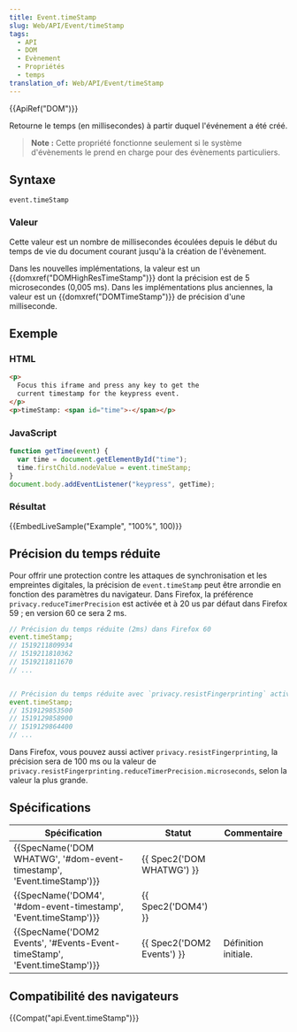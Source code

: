 ```yaml
---
title: Event.timeStamp
slug: Web/API/Event/timeStamp
tags:
  - API
  - DOM
  - Evènement
  - Propriétés
  - temps
translation_of: Web/API/Event/timeStamp
---
```

{{ApiRef("DOM")}}

Retourne le temps (en millisecondes) à partir duquel l'événement a été créé.

> **Note :** Cette propriété fonctionne seulement si le système d'évènements le prend en charge pour des évènements particuliers.

## Syntaxe

    event.timeStamp

### Valeur

Cette valeur est un nombre de millisecondes écoulées depuis le début du temps de vie du document courant jusqu'à la création de l'évènement.

Dans les nouvelles implémentations, la valeur est un {{domxref("DOMHighResTimeStamp")}} dont la précision est de 5 microsecondes (0,005 ms). Dans les implémentations plus anciennes, la valeur est un {{domxref("DOMTimeStamp")}} de précision d'une milliseconde.

## Exemple

### HTML

```html
<p>
  Focus this iframe and press any key to get the
  current timestamp for the keypress event.
</p>
<p>timeStamp: <span id="time">-</span></p>
```

### JavaScript

```js
function getTime(event) {
  var time = document.getElementById("time");
  time.firstChild.nodeValue = event.timeStamp;
}
document.body.addEventListener("keypress", getTime);
```

### Résultat

{{EmbedLiveSample("Example", "100%", 100)}}

## Précision du temps réduite

Pour offrir une protection contre les attaques de synchronisation et les empreintes digitales, la précision de `event.timeStamp` peut être arrondie en fonction des paramètres du navigateur.
Dans Firefox, la préférence `privacy.reduceTimerPrecision` est activée et à 20 us par défaut dans Firefox 59 ; en version 60 ce sera 2 ms.

```js
// Précision du temps réduite (2ms) dans Firefox 60
event.timeStamp;
// 1519211809934
// 1519211810362
// 1519211811670
// ...


// Précision du temps réduite avec `privacy.resistFingerprinting` activé
event.timeStamp;
// 1519129853500
// 1519129858900
// 1519129864400
// ...
```

Dans Firefox, vous pouvez aussi activer `privacy.resistFingerprinting`, la précision sera de 100 ms ou la valeur de `privacy.resistFingerprinting.reduceTimerPrecision.microseconds`, selon la valeur la plus grande.

## Spécifications

| Spécification                                                                                    | Statut                               | Commentaire          |
| ------------------------------------------------------------------------------------------------ | ------------------------------------ | -------------------- |
| {{SpecName('DOM WHATWG', '#dom-event-timestamp', 'Event.timeStamp')}}     | {{ Spec2('DOM WHATWG') }}     |                      |
| {{SpecName('DOM4', '#dom-event-timestamp', 'Event.timeStamp')}}             | {{ Spec2('DOM4') }}             |                      |
| {{SpecName('DOM2 Events', '#Events-Event-timeStamp', 'Event.timeStamp')}} | {{ Spec2('DOM2 Events') }} | Définition initiale. |

## Compatibilité des navigateurs

{{Compat("api.Event.timeStamp")}}
